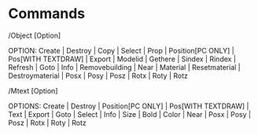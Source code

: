 # Commands 
/Object [Option]

OPTION: Create | Destroy | Copy | Select | Prop | Position[PC ONLY] | Pos[WITH TEXTDRAW] | Export | Modelid | Gethere | Sindex | Rindex | Refresh | Goto | Info | Removebuilding | Near | Material | Resetmaterial | Destroymaterial | Posx | Posy | Posz | Rotx | Roty | Rotz

/Mtext [Option]

OPTIONS: Create | Destroy | Position[PC ONLY] | Pos[WITH TEXTDRAW] | Text | Export |  Goto | Select | Info | Size | Bold | Color | Near | Posx | Posy | Posz | Rotx | Roty | Rotz
